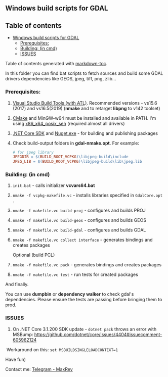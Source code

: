## Windows build scripts for GDAL

## Table of contents

- [Windows build scripts for GDAL](#windows-build-scripts-for-gdal)
  * [Prerequisites:](#prerequisites-)
  * [Building: (in cmd)](#building---in-cmd-)
  * [ISSUES](#issues)

Table of contents generated with [markdown-toc](http://ecotrust-canada.github.io/markdown-toc/).

In this folder you can find bat scripts to fetch sources and build some GDAL drivers dependencies like GEOS, jpeg, tiff, png, zlib...

### Prerequisites:

1. [Visual Studio Build Tools (with ATL)](https://visualstudio.microsoft.com/thank-you-downloading-visual-studio/?sku=BuildTools&rel=16). Recommended versions - vs15.6 (2017) and vs16.5(2019) (**nmake** and to retarget **libpng** to v142 toolset)

2. [CMake](https://cmake.org/download/) and MinGW-w64 must be installed and available in PATH. I'm using [x86_x64_posix_seh](https://sourceforge.net/projects/mingw-w64/files/Toolchains%20targetting%20Win64/Personal%20Builds/mingw-builds/8.1.0/threads-posix/seh/x86_64-8.1.0-release-posix-seh-rt_v6-rev0.7z) (required almost all drivers)

3. [.NET Core SDK](https://dotnet.microsoft.com/download/dotnet/5.0)  and [Nuget.exe](https://docs.microsoft.com/en-us/nuget/install-nuget-client-tools) - for building and publishing packages

6. Check build-output folders in **gdal-nmake.opt**. For example: 

   ```makefile
   # for jpeg library
   JPEGDIR = $(BUILD_ROOT_VCPKG)\libjpeg-build\include
   JPEG_LIB = $(BUILD_ROOT_VCPKG)\libjpeg-build\lib\jpeg.lib
   ```

### Building: (in cmd)

1. `init.bat` - calls initializer **vcvars64.bat**
2. `nmake -f vcpkg-makefile.vc` - installs libraries specified in `GdalCore.opt` .
3. `nmake -f makefile.vc build-proj` - configures and builds PROJ
4. `nmake -f makefile.vc build-geos` - configures and builds GEOS
5. `nmake -f makefile.vc build-gdal` - configures and builds GDAL
6. `nmake -f makefile.vc collect interface` - generates bindings and creates packages


   Optional (build PCL)

6. `nmake -f makefile.vc pack` - generates bindings and creates packages
7. `nmake -f makefile.vc test` - run tests for created packages

And finally.

You can use **dumpbin** or **dependency walker** to check gdal's dependencies. Please ensure the tests are passing before bringing them to prod. 

### ISSUES

1.  On .NET Core 3.1.200 SDK update - `dotnet pack` throws an error with MSBump: https://github.com/dotnet/core/issues/4404#issuecomment-605962124 

   ​	Workaround on this:  `set MSBUILDSINGLELOADCONTEXT=1`

Have fun)

Contact me: [Telegram - MaxRev](http://t.me/maxrev)